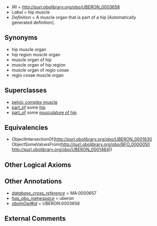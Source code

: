  * *IRI* = http://purl.obolibrary.org/obo/UBERON_0003658
 * *Label* = hip muscle
 * *Definition* = A muscle organ that is part of a hip [Automatically generated definition].

## Synonyms

 * hip muscle organ
 * hip region muscle organ
 * muscle organ of hip
 * muscle organ of hip region
 * muscle organ of regio coxae
 * regio coxae muscle organ

## Superclasses

 * [pelvic complex muscle](../../UBERON/90/UBERON_0010890.md)
 * [part_of](../../BFO/50/BFO_0000050.md) some [hip](../../UBERON/64/UBERON_0001464.md)
 * [part_of](../../BFO/50/BFO_0000050.md) some [musculature of hip](../../UBERON/75/UBERON_0004475.md)

## Equivalencies

 * ObjectIntersectionOf(<http://purl.obolibrary.org/obo/UBERON_0001630> ObjectSomeValuesFrom(<http://purl.obolibrary.org/obo/BFO_0000050> <http://purl.obolibrary.org/obo/UBERON_0001464>))

## Other Logical Axioms


## Other Annotations

 * *[database_cross_reference](../../ef/oboInOwl#hasDbXref.md)* = MA:0000657
 * *[has_obo_namespace](../../ce/oboInOwl#hasOBONamespace.md)* = uberon
 * *[oboInOwl#id](../../id/oboInOwl#id.md)* = UBERON:0003658

## External Comments

